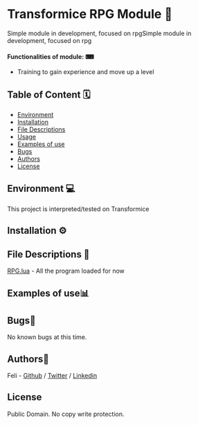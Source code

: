 # Transformice RPG Module 🎉

Simple module in development, focused on rpgSimple module in development, focused on rpg

#### Functionalities of module: ⌨

* Training to gain experience and move up a level

## Table of Content 🗓
* [Environment](#environment)
* [Installation](#installation)
* [File Descriptions](#file-descriptions)
* [Usage](#usage)
* [Examples of use](#examples-of-use)
* [Bugs](#bugs)
* [Authors](#authors)
* [License](#license)

## Environment 💻
This project is interpreted/tested on Transformice

## Installation ⚙

## File Descriptions 📂

[RPG.lua](RPG.lua) - All the program loaded for now

## Examples of use📊

## Bugs🐞
No known bugs at this time. 

## Authors📜

Feli - [Github](https://github.com/FeliPrado31/) / [Twitter](https://twitter.com/FeliPrado2) / [Linkedin](https://www.linkedin.com/in/juan-felipe-cubillos-prado-312870180/)

## License
Public Domain. No copy write protection. 